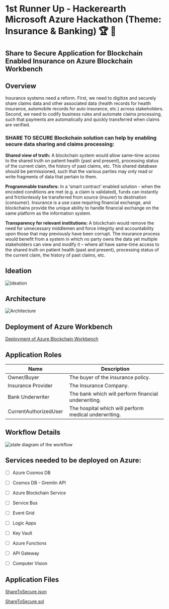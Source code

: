 1st Runner Up - Hackerearth Microsoft Azure Hackathon (Theme: Insurance & Banking) :trophy: :tada:
==================================================================
Share to Secure Application for Blockchain Enabled Insurance on Azure Blockchain Workbench
---------

Overview 
---------

Insurance systems need a reform. First, we need to digitize and securely share claims data and other associated data (health records for health insurance, automobile records for auto insurance, etc.) across stakeholders. Second, we need to codify business rules and automate claims processing, such that payments are automatically and quickly transferred when claims are verified. 

### SHARE TO SECURE Blockchain solution can help by enabling secure data sharing and claims processing: 

**Shared view of truth:** A blockchain system would allow same-time access to the shared truth on patient health (past and present), processing status of the current claim, the history of past claims, etc. This shared database should be permissioned, such that the various parties may only read or write fragments of data that pertain to them. 

**Programmable transfers:** In a ‘smart contract’ enabled solution - when the encoded conditions are met (e.g. a claim is validated), funds can instantly and frictionlessly be transferred from source (insurer) to destination (consumer). Insurance is a use case requiring financial exchange, and blockchains provide the unique ability to handle financial exchange on the same platform as the information system. 

**Transparency for relevant institutions:** A blockchain would remove the need for unnecessary middlemen and force integrity and accountability upon those that may previously have been corrupt. The insurance process would benefit from a system in which no party owns the data yet multiple stakeholders can view and modify it – where all have same-time access to the shared truth on patient health (past and present), processing status of the current claim, the history of past claims, etc. 


Ideation 
---------

![Ideation](Resources/Ideation.png)


Architecture 
---------

![Architecture](Resources/Architecture.png)


Deployment of Azure Workbench
------------------

[Deployment of Azure Blockchain Workbench](https://docs.microsoft.com/en-us/azure/blockchain/workbench/deploy)


Application Roles 
------------------

| Name                   | Description                                            |
|------------------------|--------------------------------------------------------|
| Owner/Buyer            | The buyer of the insurance policy.                     |
| Insurance Provider     | The Insurance Company.                                 |
| Bank Underwriter       | The bank which will perform financial underwriting.    |
| CurrentAuthorizedUser  | The hospital which will perform medical underwriting.  |


Workflow Details
-----------------

![state diagram of the workflow](Resources/ShareToSecure.jpg)


## Services needed to be deployed on Azure:

- [ ] Azure Cosmos DB
- [ ] Cosmos DB - Gremlin API
- [ ] Azure Blockchain Service
- [ ] Service Bus
- [ ] Event Grid
- [ ] Logic Apps
- [ ] Key Vault
- [ ] Azure Functions
- [ ] API Gateway
- [ ] Computer Vision


Application Files
-----------------
[ShareToSecure.json](./Application-Files/ShareToSecure.json)

[ShareToSecure.sol](./Application-Files/ShareToSecure.sol)
